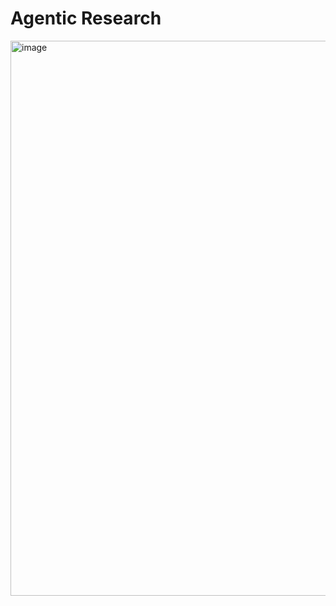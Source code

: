 # Agentic Research

<img width="888" alt="image" src="https://github.com/user-attachments/assets/713182ba-257b-42e0-ba58-6dc20f49f6e8" />
